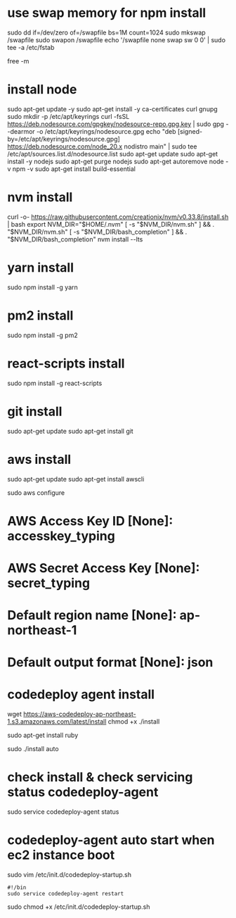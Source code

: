 # use swap memory for npm install
sudo dd if=/dev/zero of=/swapfile bs=1M count=1024
sudo mkswap /swapfile
sudo swapon /swapfile
echo '/swapfile none swap sw 0 0' | sudo tee -a /etc/fstab

free -m

# install node
sudo apt-get update -y
sudo apt-get install -y ca-certificates curl gnupg
sudo mkdir -p /etc/apt/keyrings
curl -fsSL https://deb.nodesource.com/gpgkey/nodesource-repo.gpg.key | sudo gpg --dearmor -o /etc/apt/keyrings/nodesource.gpg
echo "deb [signed-by=/etc/apt/keyrings/nodesource.gpg] https://deb.nodesource.com/node_20.x nodistro main" | sudo tee /etc/apt/sources.list.d/nodesource.list
sudo apt-get update
sudo apt-get install -y nodejs
sudo apt-get purge nodejs
sudo apt-get autoremove
node -v
npm -v
sudo apt-get install build-essential

# nvm install
curl -o- https://raw.githubusercontent.com/creationix/nvm/v0.33.8/install.sh | bash
export NVM_DIR="$HOME/.nvm"
[ -s "$NVM_DIR/nvm.sh" ] && \. "$NVM_DIR/nvm.sh" 
[ -s "$NVM_DIR/bash_completion" ] && \. "$NVM_DIR/bash_completion"
nvm install --lts

# yarn install
sudo npm install -g yarn

# pm2 install
sudo npm install -g pm2

# react-scripts install
sudo npm install -g react-scripts

# git install
sudo apt-get update
sudo apt-get install git

# aws install
sudo apt-get update
sudo apt-get install awscli

sudo aws configure
# AWS Access Key ID [None]: accesskey_typing
# AWS Secret Access Key [None]: secret_typing
# Default region name [None]: ap-northeast-1
# Default output format [None]: json

# codedeploy agent install
wget https://aws-codedeploy-ap-northeast-1.s3.amazonaws.com/latest/install
chmod +x ./install

sudo apt-get install ruby

sudo ./install auto

# check install & check servicing status codedeploy-agent
sudo service codedeploy-agent status 

# codedeploy-agent auto start when ec2 instance boot
sudo vim /etc/init.d/codedeploy-startup.sh

```
#!/bin
sudo service codedeploy-agent restart
```

sudo chmod +x /etc/init.d/codedeploy-startup.sh